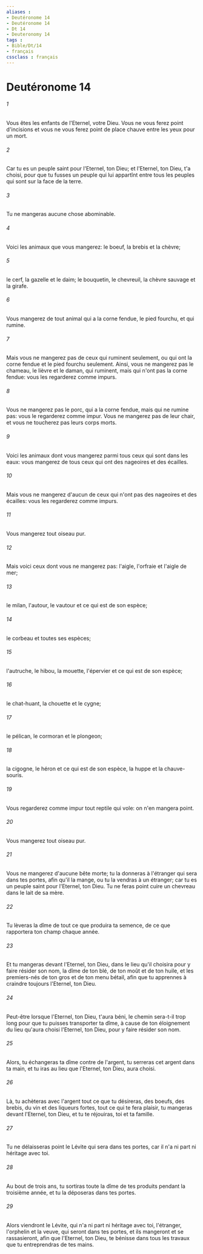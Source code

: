 ```yaml
---
aliases : 
- Deutéronome 14
- Deutéronome 14
- Dt 14
- Deuteronomy 14
tags : 
- Bible/Dt/14
- français
cssclass : français
---
```


# Deutéronome 14

###### 1
Vous êtes les enfants de l'Eternel, votre Dieu. Vous ne vous ferez point d'incisions et vous ne vous ferez point de place chauve entre les yeux pour un mort.
###### 2
Car tu es un peuple saint pour l'Eternel, ton Dieu; et l'Eternel, ton Dieu, t'a choisi, pour que tu fusses un peuple qui lui appartînt entre tous les peuples qui sont sur la face de la terre.
###### 3
Tu ne mangeras aucune chose abominable.
###### 4
Voici les animaux que vous mangerez: le boeuf, la brebis et la chèvre;
###### 5
le cerf, la gazelle et le daim; le bouquetin, le chevreuil, la chèvre sauvage et la girafe.
###### 6
Vous mangerez de tout animal qui a la corne fendue, le pied fourchu, et qui rumine.
###### 7
Mais vous ne mangerez pas de ceux qui ruminent seulement, ou qui ont la corne fendue et le pied fourchu seulement. Ainsi, vous ne mangerez pas le chameau, le lièvre et le daman, qui ruminent, mais qui n'ont pas la corne fendue: vous les regarderez comme impurs.
###### 8
Vous ne mangerez pas le porc, qui a la corne fendue, mais qui ne rumine pas: vous le regarderez comme impur. Vous ne mangerez pas de leur chair, et vous ne toucherez pas leurs corps morts.
###### 9
Voici les animaux dont vous mangerez parmi tous ceux qui sont dans les eaux: vous mangerez de tous ceux qui ont des nageoires et des écailles.
###### 10
Mais vous ne mangerez d'aucun de ceux qui n'ont pas des nageoires et des écailles: vous les regarderez comme impurs.
###### 11
Vous mangerez tout oiseau pur.
###### 12
Mais voici ceux dont vous ne mangerez pas: l'aigle, l'orfraie et l'aigle de mer;
###### 13
le milan, l'autour, le vautour et ce qui est de son espèce;
###### 14
le corbeau et toutes ses espèces;
###### 15
l'autruche, le hibou, la mouette, l'épervier et ce qui est de son espèce;
###### 16
le chat-huant, la chouette et le cygne;
###### 17
le pélican, le cormoran et le plongeon;
###### 18
la cigogne, le héron et ce qui est de son espèce, la huppe et la chauve-souris.
###### 19
Vous regarderez comme impur tout reptile qui vole: on n'en mangera point.
###### 20
Vous mangerez tout oiseau pur.
###### 21
Vous ne mangerez d'aucune bête morte; tu la donneras à l'étranger qui sera dans tes portes, afin qu'il la mange, ou tu la vendras à un étranger; car tu es un peuple saint pour l'Eternel, ton Dieu. Tu ne feras point cuire un chevreau dans le lait de sa mère.
###### 22
Tu lèveras la dîme de tout ce que produira ta semence, de ce que rapportera ton champ chaque année.
###### 23
Et tu mangeras devant l'Eternel, ton Dieu, dans le lieu qu'il choisira pour y faire résider son nom, la dîme de ton blé, de ton moût et de ton huile, et les premiers-nés de ton gros et de ton menu bétail, afin que tu apprennes à craindre toujours l'Eternel, ton Dieu.
###### 24
Peut-être lorsque l'Eternel, ton Dieu, t'aura béni, le chemin sera-t-il trop long pour que tu puisses transporter ta dîme, à cause de ton éloignement du lieu qu'aura choisi l'Eternel, ton Dieu, pour y faire résider son nom.
###### 25
Alors, tu échangeras ta dîme contre de l'argent, tu serreras cet argent dans ta main, et tu iras au lieu que l'Eternel, ton Dieu, aura choisi.
###### 26
Là, tu achèteras avec l'argent tout ce que tu désireras, des boeufs, des brebis, du vin et des liqueurs fortes, tout ce qui te fera plaisir, tu mangeras devant l'Eternel, ton Dieu, et tu te réjouiras, toi et ta famille.
###### 27
Tu ne délaisseras point le Lévite qui sera dans tes portes, car il n'a ni part ni héritage avec toi.
###### 28
Au bout de trois ans, tu sortiras toute la dîme de tes produits pendant la troisième année, et tu la déposeras dans tes portes.
###### 29
Alors viendront le Lévite, qui n'a ni part ni héritage avec toi, l'étranger, l'orphelin et la veuve, qui seront dans tes portes, et ils mangeront et se rassasieront, afin que l'Eternel, ton Dieu, te bénisse dans tous les travaux que tu entreprendras de tes mains.
